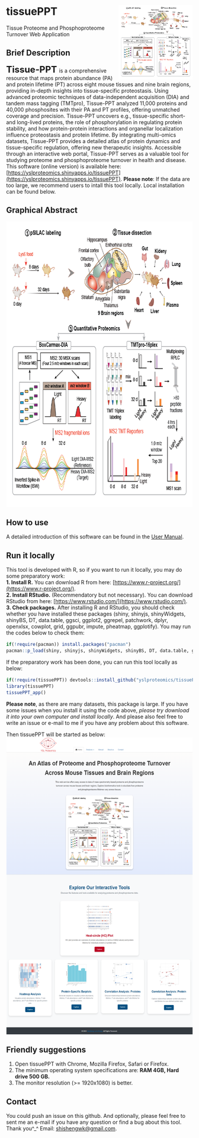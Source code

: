 # tissuePPT<img src="tissuePPTsy.png" align="right" height="200" width="200"/>
Tissue Proteome and Phosphoproteome Turnover Web Application

## Brief Description
**<font size='5'> Tissue-PPT </font>** is a comprehensive resource that maps protein abundance (PA) and protein lifetime (PT) across eight mouse tissues and nine brain regions, providing in-depth insights into tissue-specific proteostasis. Using advanced proteomic techniques of data-independent acquisition (DIA) and tandem mass tagging (TMTpro), Tissue-PPT analyzed 11,000 proteins and 40,000 phosphosites with their PA and PT profiles, offering unmatched coverage and precision. Tissue-PPT uncovers e.g., tissue-specific short- and long-lived proteins, the role of phosphorylation in regulating protein stability, and how protein-protein interactions and organellar localization influence proteostasis and protein lifetime. By integrating multi-omics datasets, Tissue-PPT provides a detailed atlas of protein dynamics and tissue-specific regulation, offering new therapeutic insights. Accessible through an interactive web portal, Tissue-PPT serves as a valuable tool for studying proteome and phosphoproteome turnover in health and disease. This software (online version) is available here: [https://yslproteomics.shinyapps.io/tissuePPT](https://yslproteomics.shinyapps.io/tissuePPT). **Please note**: If the data are too large, we recommend users to intall this tool locally. Local installation can be found below.

## Graphical Abstract
<img src="tissuePPTsy.png" align="center" height="770" width="792"/>

## How to use
A detailed introduction of this software can be found in the [User Manual](https://github.com/yslproteomics/tissuePPT/blob/main/tissuePPT.UserManual.pdf).

## Run it locally
This tool is developed with R, so if you want to run it locally, you may do some preparatory work:  
**1. Install R.** You can download R from here: [https://www.r-project.org/](https://www.r-project.org/).  
**2. Install RStudio.** (Recommendatory but not necessary). You can download RStudio from here: [https://www.rstudio.com/](https://www.rstudio.com/).  
**3. Check packages.** After installing R and RStudio, you should check whether you have installed these packages (shiny, shinyjs, shinyWidgets, shinyBS, DT, data.table, ggsci, ggplot2, ggrepel, patchwork, dplyr, openxlsx, cowplot, grid, ggpubr, impute, pheatmap, ggplotify). You may run the codes below to check them:  

```r
if(!require(pacman)) install.packages("pacman")
pacman::p_load(shiny, shinyjs, shinyWidgets, shinyBS, DT, data.table, ggsci, ggplot2, ggrepel, patchwork, dplyr, openxlsx, cowplot, grid, ggpubr, impute, pheatmap, ggplotify)
```

If the preparatory work has been done, you can run this tool locally as below:
```r
if(!require(tissuePPT)) devtools::install_github("yslproteomics/tissuePPT")
library(tissuePPT)
tissuePPT_app()
```

**Please note**, as there are many datasets, this package is large. If you have some issues when you install it using the code above, _please try download it into your own computer and install locally_. And please also feel free to write an issue or e-mail to me if you have any problem about this software.

Then tissuePPT will be started as below:
<img src="homepage.png" align="center" height="800" width="571"/>
<br>

## Friendly suggestions
1. Open tissuePPT with Chrome, Mozilla Firefox, Safari or Firefox.
2. The minimum operating system specifications are: **RAM 4GB, Hard drive 500 GB.**
3. The monitor resolution (>= 1920x1080) is better.

## Contact
You could push an issue on this github. And optionally, please feel free to sent me an e-mail if you have any question or find a bug about this tool. Thank you^_^
Email: shishengwk@gmail.com.


